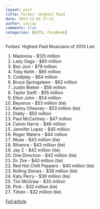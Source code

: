 ```yaml
---
layout: post
title: Forbes' Highest Paid
date: 2013-12-02 17:21
author: casjay
comments: true
categories: [AUTO, FaceBook]
---
```


Forbes' Highest Paid Musicians of 2013 List:  
  
1. Madonna - $125 million  
2. Lady Gaga - $80 million  
3. Bon Jovi - $79 million  
4. Toby Keith - $65 million  
5. Coldplay - $64 million  
6. Bruce Springsteen - $62 million  
7. Justin Bieber - $58 million  
8. Taylor Swift - $55 million  
9. Elton John - $54 million  
10. Beyonce - $53 million (tie)  
10. Kenny Chesney - $53 million (tie)  
12. Diddy - $50 million  
13. Paul McCartney - $47 million  
14. Calvin Harris - $46 million  
15. Jennifer Lopez - $45 million  
16. Roger Waters - $44 million  
17. Muse - $43 million (tie)  
17. Rihanna - $43 million (tie)  
19. Jay Z - $42 million (tie)  
19. One Direction - $42 million (tie)  
21. Dr. Dre - $40 million (tie)  
21. Red Hot Chilli Peppers - $40 million (tie)  
23. Rolling Stones - $39 million (tie)  
23. Katy Perry - $39 million (tie)  
25. Tim McGraw - $33 million  
26. Pink - $32 million (tie)  
26. Tiësto - $32 million (tie)  
  
[Full article](http://www.redbull.com/us/en/music/stories/1331621850240/these-are-the-highest-paid-musicians-of-2013)  
